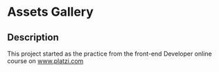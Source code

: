 # Assets Gallery

## Description

This project started as the practice from the front-end Developer online course on www.platzi.com 

